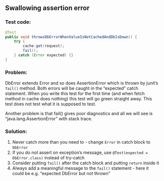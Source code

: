 ## Swallowing assertion error

### Test code:

```java
@Test
public void throwsDbErrorWhenValueIsNotCachedAndDbIsDown() {
    try {
        cache.get(request);
        fail();
    } catch (Error expected) {}
}
```


### Problem:

DbError extends Error and so does AssertionError which is thrown by junit’s ```fail()``` method. Both errors will be caught in the “expected” catch statement. When you write this test for the first time (and when fetch method in cache does nothing) this test will go green straight away. This test does not test what it is supposed to test.

Another problem is that fail() gives poor diagnostics and all we will see is “java.lang.AssertionError” with stack trace.


### Solution:

1. Never catch more than you need to - change ```Error``` in catch block to ```DbError```
2. If you do not assert on exception’s message, use ```@Test(expected = DbError.class)``` instead of try-catch
3. Consider putting ```fail()``` after the catch block and putting ```return``` inside it
4. Always add a meaningful message to the ```fail()``` statement - here it could be e.g. “expected DbError but not thrown”
